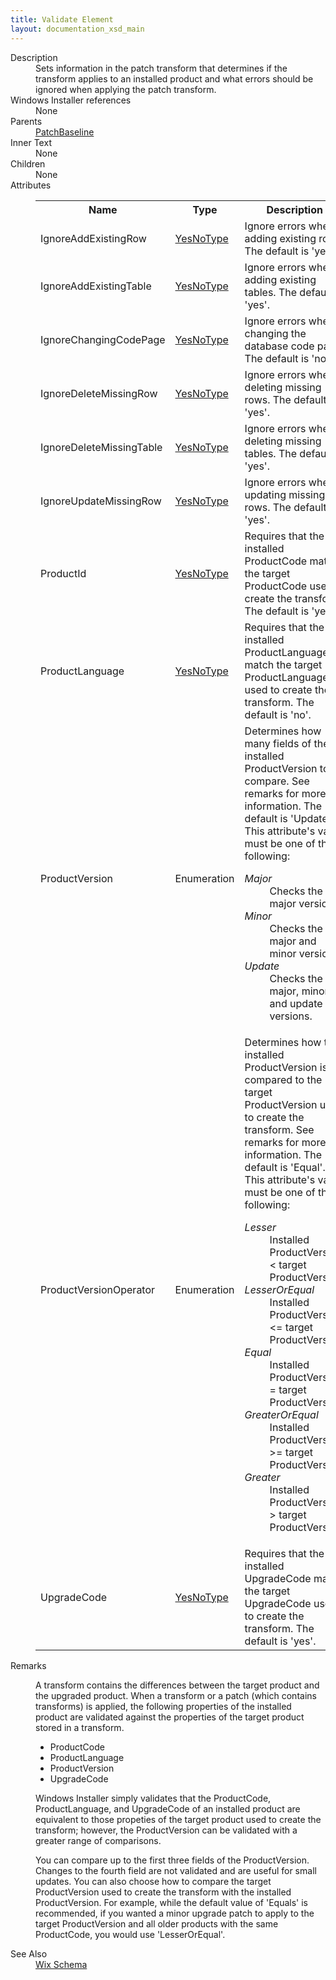 ```yaml
---
title: Validate Element
layout: documentation_xsd_main
---
```

<dl>
  <dt>Description</dt>
  <dd>Sets information in the patch transform that determines if the transform applies to an installed product and what errors should be ignored when applying the patch transform.</dd>
  <dt>Windows Installer references</dt>
  <dd>None</dd>
  <dt>Parents</dt>
  <dd>
    <a href="../wix/patchbaseline">PatchBaseline</a>
  </dd>
  <dt>Inner Text</dt>
  <dd>None</dd>
  <dt>Children</dt>
  <dd>None</dd>
  <dt>Attributes</dt>
  <dd>
    <table cellspacing="0" cellpadding="0" class="schema">
      <tr>
        <th width="15%">Name</th>
        <th width="15%">Type</th>
        <th width="65%">Description</th>
        <th width="15%">Required</th>
      </tr>
      <tr>
        <td>IgnoreAddExistingRow</td>
        <td><a href="../wix/simple_type_yesnotype">YesNoType</a></td>
        <td>Ignore errors when adding existing rows. The default is 'yes'.</td>
        <td>&nbsp;</td>
      </tr>
      <tr>
        <td>IgnoreAddExistingTable</td>
        <td><a href="../wix/simple_type_yesnotype">YesNoType</a></td>
        <td>Ignore errors when adding existing tables. The default is 'yes'.</td>
        <td>&nbsp;</td>
      </tr>
      <tr>
        <td>IgnoreChangingCodePage</td>
        <td><a href="../wix/simple_type_yesnotype">YesNoType</a></td>
        <td>Ignore errors when changing the database code page. The default is 'no'.</td>
        <td>&nbsp;</td>
      </tr>
      <tr>
        <td>IgnoreDeleteMissingRow</td>
        <td><a href="../wix/simple_type_yesnotype">YesNoType</a></td>
        <td>Ignore errors when deleting missing rows. The default is 'yes'.</td>
        <td>&nbsp;</td>
      </tr>
      <tr>
        <td>IgnoreDeleteMissingTable</td>
        <td><a href="../wix/simple_type_yesnotype">YesNoType</a></td>
        <td>Ignore errors when deleting missing tables. The default is 'yes'.</td>
        <td>&nbsp;</td>
      </tr>
      <tr>
        <td>IgnoreUpdateMissingRow</td>
        <td><a href="../wix/simple_type_yesnotype">YesNoType</a></td>
        <td>Ignore errors when updating missing rows. The default is 'yes'.</td>
        <td>&nbsp;</td>
      </tr>
      <tr>
        <td>ProductId</td>
        <td><a href="../wix/simple_type_yesnotype">YesNoType</a></td>
        <td>Requires that the installed ProductCode match the target ProductCode used to create the transform. The default is 'yes'.</td>
        <td>&nbsp;</td>
      </tr>
      <tr>
        <td>ProductLanguage</td>
        <td><a href="../wix/simple_type_yesnotype">YesNoType</a></td>
        <td>Requires that the installed ProductLanguage match the target ProductLanguage used to create the transform. The default is 'no'.</td>
        <td>&nbsp;</td>
      </tr>
      <tr>
        <td>ProductVersion</td>
        <td>Enumeration</td>
        <td>Determines how many fields of the installed ProductVersion to compare. See remarks for more information. The default is 'Update'.  This attribute's value must be one of the following:<dl><dt class="enumerationValue"><dfn>Major</dfn></dt><dd>Checks the major version.</dd><dt class="enumerationValue"><dfn>Minor</dfn></dt><dd>Checks the major and minor versions.</dd><dt class="enumerationValue"><dfn>Update</dfn></dt><dd>Checks the major, minor, and update versions.</dd></dl></td>
        <td>&nbsp;</td>
      </tr>
      <tr>
        <td>ProductVersionOperator</td>
        <td>Enumeration</td>
        <td>Determines how the installed ProductVersion is compared to the target ProductVersion used to create the transform. See remarks for more information. The default is 'Equal'.  This attribute's value must be one of the following:<dl><dt class="enumerationValue"><dfn>Lesser</dfn></dt><dd>Installed ProductVersion &lt; target ProductVersion.</dd><dt class="enumerationValue"><dfn>LesserOrEqual</dfn></dt><dd>Installed ProductVersion &lt;= target ProductVersion.</dd><dt class="enumerationValue"><dfn>Equal</dfn></dt><dd>Installed ProductVersion = target ProductVersion.</dd><dt class="enumerationValue"><dfn>GreaterOrEqual</dfn></dt><dd>Installed ProductVersion &gt;= target ProductVersion.</dd><dt class="enumerationValue"><dfn>Greater</dfn></dt><dd>Installed ProductVersion &gt; target ProductVersion.</dd></dl></td>
        <td>&nbsp;</td>
      </tr>
      <tr>
        <td>UpgradeCode</td>
        <td><a href="../wix/simple_type_yesnotype">YesNoType</a></td>
        <td>Requires that the installed UpgradeCode match the target UpgradeCode used to create the transform. The default is 'yes'.</td>
        <td>&nbsp;</td>
      </tr>
    </table>
  </dd>
  <dt>Remarks</dt>
  <dd><p>A transform contains the differences between the target product and the upgraded product. When a transform or a patch (which contains transforms) is applied, the following properties of the installed product are validated against the properties of the target product stored in a transform.</p><ul><li>ProductCode</li><li>ProductLanguage</li><li>ProductVersion</li><li>UpgradeCode</li></ul><p>Windows Installer simply validates that the ProductCode, ProductLanguage, and UpgradeCode of an installed product are equivalent to those propeties of the target product used to create the transform; however, the ProductVersion can be validated with a greater range of comparisons.</p><p>You can compare up to the first three fields of the ProductVersion. Changes to the fourth field are not validated and are useful for small updates. You can also choose how to compare the target ProductVersion used to create the transform with the installed ProductVersion. For example, while the default value of 'Equals' is recommended, if you wanted a minor upgrade patch to apply to the target ProductVersion and all older products with the same ProductCode, you would use 'LesserOrEqual'.</p></dd>
  <dt>See Also</dt>
  <dd>
    <a href="../wix">Wix Schema</a>
  </dd>
</dl>
